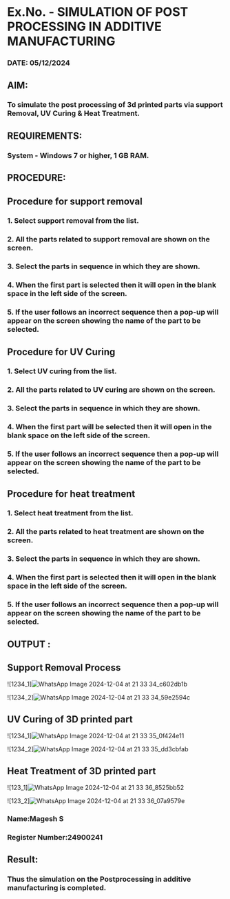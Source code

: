 # Ex.No.  - SIMULATION OF POST PROCESSING IN ADDITIVE MANUFACTURING

### DATE: 05/12/2024

## AIM: 
### To simulate the post processing of 3d printed parts via support Removal, UV Curing & Heat Treatment.

## REQUIREMENTS:
### System - Windows 7 or higher, 1 GB RAM.

## PROCEDURE:

## Procedure for support removal
### 1.	Select support removal from the list.
### 2.	All the parts related to support removal are shown on the screen.
### 3.	Select the parts in sequence in which they are shown.
### 4.	When the first part is selected then it will open in the blank space in the left side of the screen.
### 5.	If the user follows an incorrect sequence then a pop-up will appear on the screen showing the name of the part to be selected.

## Procedure for UV Curing
### 1.	Select UV curing from the list.
### 2.	All the parts related to UV curing are shown on the screen.
### 3.	Select the parts in sequence in which they are shown.
### 4.	When the first part will be selected then it will open in the blank space on the left side of the screen.
### 5.	If the user follows an incorrect sequence then a pop-up will appear on the screen showing the name of the part to be selected.

## Procedure for heat treatment
### 1.	Select heat treatment from the list.
### 2.	All the parts related to heat treatment are shown on the screen.
### 3.	Select the parts in sequence in which they are shown.
### 4.	When the first part is selected then it will open in the blank space in the left side of the screen.
### 5.	If the user follows an incorrect sequence then a pop-up will appear on the screen showing the name of the part to be selected.

## OUTPUT :

## Support Removal Process
![1234_1]![WhatsApp Image 2024-12-04 at 21 33 34_c602db1b](https://github.com/user-attachments/assets/f9bf4d54-c344-491b-9ece-a4cc2560f708)

![1234_2]![WhatsApp Image 2024-12-04 at 21 33 34_59e2594c](https://github.com/user-attachments/assets/5357fb7b-9a3b-4eae-bff3-269164b997a8)


## UV Curing of 3D printed part
![1234_1]![WhatsApp Image 2024-12-04 at 21 33 35_0f424e11](https://github.com/user-attachments/assets/201eb043-a513-444a-bd9d-f665d046e848)

![1234_2]![WhatsApp Image 2024-12-04 at 21 33 35_dd3cbfab](https://github.com/user-attachments/assets/c01b8652-5427-494e-bd12-13481e0c5312)


## Heat Treatment of 3D printed part
![123_1]![WhatsApp Image 2024-12-04 at 21 33 36_8525bb52](https://github.com/user-attachments/assets/fedc65eb-91c1-43d9-8818-bd27bb06ff51)

![123_2]![WhatsApp Image 2024-12-04 at 21 33 36_07a9579e](https://github.com/user-attachments/assets/59abac54-77a4-44b1-8af2-6196aeeadb9c)




### Name:Magesh S
### Register Number:24900241

## Result: 
### Thus the simulation on the Postprocessing in additive manufacturing is completed.
